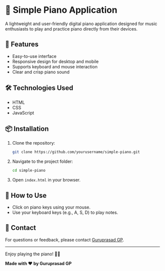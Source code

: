 # 🎹 Simple Piano Application

A lightweight and user-friendly digital piano application designed for music enthusiasts to play and practice piano directly from their devices.

## 🚀 Features
- Easy-to-use interface
- Responsive design for desktop and mobile
- Supports keyboard and mouse interaction
- Clear and crisp piano sound

## 🛠️ Technologies Used
- HTML
- CSS
- JavaScript

## 📦 Installation
1. Clone the repository:
   ```bash
   git clone https://github.com/yourusername/simple-piano.git
   ```
2. Navigate to the project folder:
   ```bash
   cd simple-piano
   ```
3. Open `index.html` in your browser.

## 🎵 How to Use
- Click on piano keys using your mouse.
- Use your keyboard keys (e.g., A, S, D) to play notes.

## 📧 Contact
For questions or feedback, please contact [Guruprasad GP](mailto:guruprasad6200@example.com).

---
Enjoy playing the piano! 🎼🎶

**Made with ❤️ by Guruprasad GP**
